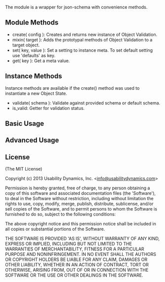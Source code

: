 The module is a wrapper for json-schema with convenience methods.

## Module Methods

  - create( config ): Creates and returns new instance of Object Validation.
  - mixin( target ): Adds the prototypal methods of Object Validation to a target object.
  - set( key, value ): Set a setting to instance meta. To set default setting use 'defaults' as key.
  - get( key ): Get a meta value.

## Instance Methods
Instance methods are available if the create() method was used to instantiate a new Object State.

  - validate( schema ): Validate against provided schema or default schema.
  - is_valid: Getter for validation status.

## Basic Usage

## Advanced Usage

## License

(The MIT License)

Copyright (c) 2013 Usability Dynamics, Inc. &lt;info@usabilitydynamics.com&gt;

Permission is hereby granted, free of charge, to any person obtaining
a copy of this software and associated documentation files (the
'Software'), to deal in the Software without restriction, including
without limitation the rights to use, copy, modify, merge, publish,
distribute, sublicense, and/or sell copies of the Software, and to
permit persons to whom the Software is furnished to do so, subject to
the following conditions:

The above copyright notice and this permission notice shall be
included in all copies or substantial portions of the Software.

THE SOFTWARE IS PROVIDED 'AS IS', WITHOUT WARRANTY OF ANY KIND,
EXPRESS OR IMPLIED, INCLUDING BUT NOT LIMITED TO THE WARRANTIES OF
MERCHANTABILITY, FITNESS FOR A PARTICULAR PURPOSE AND NONINFRINGEMENT.
IN NO EVENT SHALL THE AUTHORS OR COPYRIGHT HOLDERS BE LIABLE FOR ANY
CLAIM, DAMAGES OR OTHER LIABILITY, WHETHER IN AN ACTION OF CONTRACT,
TORT OR OTHERWISE, ARISING FROM, OUT OF OR IN CONNECTION WITH THE
SOFTWARE OR THE USE OR OTHER DEALINGS IN THE SOFTWARE.
